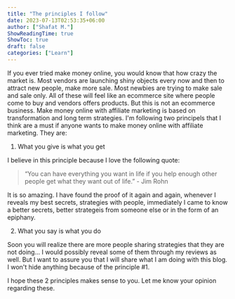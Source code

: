 ```yaml
---
title: "The principles I follow"
date: 2023-07-13T02:53:35+06:00
author: ["Shafat M."]
ShowReadingTime: true
ShowToc: true
draft: false
categories: ["Learn"]
---
```


If you ever tried make money online, you would know that how crazy the market is. Most vendors are launching shiny objects every now and then to attract new people, make more sale. Most newbies are trying to make sale and sale only. All of these will feel like an ecommerce site where people come to buy and vendors offers products. But this is not an ecommerce business. Make money online with affiliate marketing is based on transformation and long term strategies. I'm following two principels that I think are a must if anyone wants to make money online with affiliate marketing. They are:

1. What you give is what you get

I believe in this principle because I love the following quote: 

> “You can have everything you want in life if you help enough other people get what they want out of life.” - Jim Rohn

It is so amazing. I have found the proof of it again and again, whenever I reveals my best secrets, strategies with people, immediately I came to know a better secrets, better strategeis from someone else or in the form of an epiphany. 

2. What you say is what you do

Soon you will realize there are more people sharing strategies that they are not doing... I would possibly reveal some of them through my reviews as well. But I want to assure you that I will share what I am doing with this blog. I won't hide anything because of the principle #1. 

I hope these 2 principles makes sense to you. Let me know your opinion regarding these. 